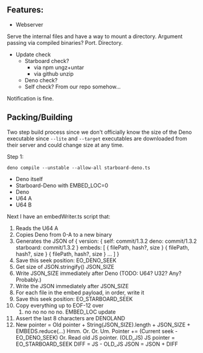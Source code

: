 ## Features:

- Webserver

Serve the internal files and have a way to mount a directory.
Argument passing via compiled binaries?
Port.
Directory.

- Update check
  - Starboard check?
    - via npm ungz+untar
    - via github unzip
  - Deno check?
  - Self check? From our repo somehow...

Notification is fine.

## Packing/Building

Two step build process since we don't officially know the size of the Deno
executable since `--lite` and `--target` executables are downloaded from their
server and could change size at any time.

Step 1:

```
deno compile --unstable --allow-all starboard-deno.ts
```

- Deno itself
- Starboard-Deno with EMBED_LOC=0
- Deno
- U64 A
- U64 B

Next I have an embedWriter.ts script that:
1) Reads the U64 A
2) Copies Deno from 0-A to a new binary
4) Generates the JSON of
  {
    version: {
      self: commit/1.3.2
      deno: commit/1.3.2
      starboard: commit/1.3.2
    }
    embeds: [
      { filePath, hash?, size }
      { filePath, hash?, size }
      { filePath, hash?, size }
      ...
    ]
  }
5) Save this seek position: EO_DENO_SEEK
6) Get size of JSON.stringify() JSON_SIZE
7) Write JSON_SIZE immediately after Deno (TODO: U64? U32? Any? Probably.)
8) Write the JSON immediately after JSON_SIZE
9) For each file in the embed payload, in order, write it
10) Save this seek position: EO_STARBOARD_SEEK
11) Copy everything up to EOF-12 over
    1)  no no no no no. EMBED_LOC update
12) Assert the last 8 characters are DENOLAND
13) New pointer = Old pointer + String(JSON_SIZE).length + JSON_SIZE + EMBEDS.reduce(...)
    Hmm. Or. Or. Um. Pointer += (Current seek - EO_DENO_SEEK)
    Or.
    Read old JS pointer. (OLD_JS)
    JS pointer = EO_STARBOARD_SEEK
    DIFF = JS - OLD_JS
    JSON = JSON + DIFF
